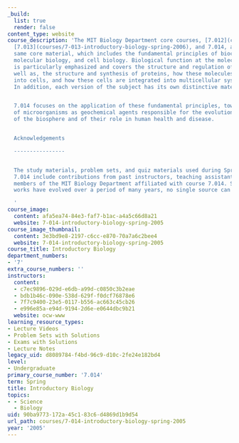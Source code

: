 ```yaml
---
_build:
  list: true
  render: false
content_type: website
course_description: 'The MIT Biology Department core courses, [7.012](courses/7-012-introduction-to-biology-fall-2004),
  [7.013](courses/7-013-introductory-biology-spring-2006), and 7.014, all cover the
  same core material, which includes the fundamental principles of biochemistry, genetics,
  molecular biology, and cell biology. Biological function at the molecular level
  is particularly emphasized and covers the structure and regulation of genes, as
  well as, the structure and synthesis of proteins, how these molecules are integrated
  into cells, and how these cells are integrated into multicellular systems and organisms.
  In addition, each version of the subject has its own distinctive material.


  7.014 focuses on the application of these fundamental principles, toward an understanding
  of microorganisms as geochemical agents responsible for the evolution and renewal
  of the biosphere and of their role in human health and disease.


  Acknowledgements

  ----------------


  The study materials, problem sets, and quiz materials used during Spring 2005 for
  7.014 include contributions from past instructors, teaching assistants, and other
  members of the MIT Biology Department affiliated with course 7.014. Since the following
  works have evolved over a period of many years, no single source can be attributed.

  '
course_image:
  content: afa5ea74-84e3-faf7-b1ac-a4a5c66d8a21
  website: 7-014-introductory-biology-spring-2005
course_image_thumbnail:
  content: 3e3bd9e8-2197-c6cc-e870-70a7a6c2bee4
  website: 7-014-introductory-biology-spring-2005
course_title: Introductory Biology
department_numbers:
- '7'
extra_course_numbers: ''
instructors:
  content:
  - c7ec9896-029d-e6db-a99d-c0850c3b2eae
  - bdb1b46c-090e-538d-629f-f0dcf76878e6
  - 7f7c9400-23e5-0117-b556-ac663c45cb26
  - e996e85a-e94d-9194-2d6e-e0644dbc9b21
  website: ocw-www
learning_resource_types:
- Lecture Videos
- Problem Sets with Solutions
- Exams with Solutions
- Lecture Notes
legacy_uid: d8089784-f4bd-96c9-d10c-2fe24e182bd4
level:
- Undergraduate
primary_course_number: '7.014'
term: Spring
title: Introductory Biology
topics:
- - Science
  - Biology
uid: 90ba9773-172a-45c1-83c6-d4869d1b9d54
url_path: courses/7-014-introductory-biology-spring-2005
year: '2005'
---
```

